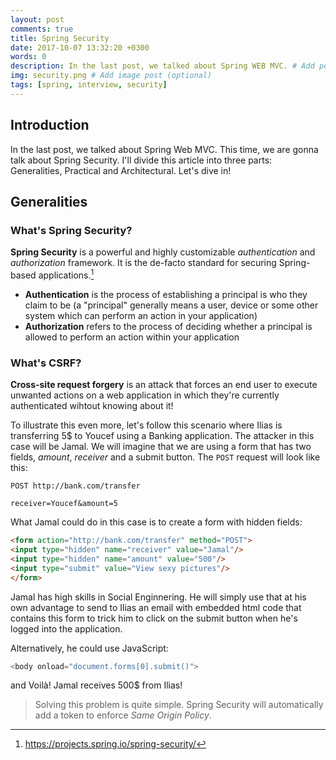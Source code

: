 ```yaml
---
layout: post
comments: true
title: Spring Security
date: 2017-10-07 13:32:20 +0300
words: 0
description: In the last post, we talked about Spring WEB MVC. # Add post description (optional)
img: security.png # Add image post (optional)
tags: [spring, interview, security]
---
```



## Introduction
In the last post, we talked about Spring Web MVC.
This time, we are gonna talk about Spring Security. I'll divide this article into three parts: Generalities, Practical and Architectural. Let's dive in!

## Generalities

### What's Spring Security?

**Spring Security** is a powerful and highly customizable *authentication* and *authorization* framework. It is the de-facto standard for securing Spring-based applications.[^1]

[^1]: https://projects.spring.io/spring-security/

* **Authentication** is the process of establishing a principal is who they claim to be (a "principal" generally means a user, device or some other system which can perform an action in your application)
* **Authorization** refers to the process of deciding whether a principal is allowed to perform an action within your application

### What's CSRF?

**Cross-site request forgery** is an attack that forces an end user to execute unwanted actions on a web application in which they're currently authenticated wihtout knowing about it!

To illustrate this even more, let's follow this scenario where Ilias is transferring 5$ to Youcef using a Banking application. The attacker in this case will be Jamal. We will imagine that we are using a form that has two fields, *amount*, *receiver* and a submit button.
The `POST` request will look like this:
```
POST http://bank.com/transfer

receiver=Youcef&amount=5
```

What Jamal could do in this case is to create a form with hidden fields:

```html
<form action="http://bank.com/transfer" method="POST">
<input type="hidden" name="receiver" value="Jamal"/>
<input type="hidden" name="amount" value="500"/>
<input type="submit" value="View sexy pictures"/>
</form>
```

Jamal has high skills in Social Enginnering. He will simply use that at his own advantage to send to Ilias an email with embedded html code that contains this form to trick him to click on the submit button when he's logged into the application.

Alternatively, he could use JavaScript:

```javascript
<body onload="document.forms[0].submit()">
```

and Voilà! Jamal receives 500$ from Ilias!

> Solving this problem is quite simple. Spring Security will automatically add a token to enforce *Same Origin Policy*.



